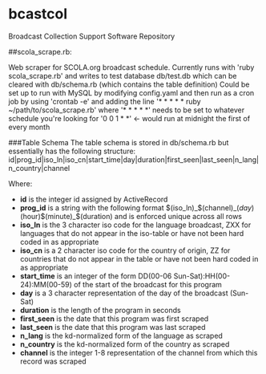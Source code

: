 bcastcol
========

Broadcast Collection Support Software Repository

##scola_scrape.rb:

Web scraper for SCOLA.org broadcast schedule. Currently runs with 'ruby scola_scrape.rb' and writes to test database db/test.db which can be cleared with db/schema.rb (which contains the table definition) Could be set up to run with MySQL by modifying config.yaml and then run as a cron job by using 'crontab -e' and adding the line '* * * * * ruby ~/path/to/scola_scrape.rb' where '* * * * *' needs to be set to whatever schedule you're looking for '0 0 1 * *' <- would run at midnight the first of every month

###Table Schema
The table schema is stored in db/schema.rb but essentially has the following structure:
id|prog_id|iso_ln|iso_cn|start_time|day|duration|first_seen|last_seen|n_lang|n_country|channel

Where:
* __id__ is the integer id assigned by ActiveRecord
* __prog_id__ is a string with the following format $(iso_ln)_$(channel)_$(day)$(hour)$(minute)_$(duration) and is enforced unique across all rows
* __iso_ln__ is the 3 character iso code for the language broadcast, ZXX for languages that do not appear in the iso-table or have not been hard coded in as appropriate
* __iso_cn__ is a 2 character iso code for the country of origin, ZZ for countries that do not appear in the table or have not been hard coded in as appropriate
* __start_time__ is an integer of the form DD(00-06 Sun-Sat):HH(00-24):MM(00-59) of the start of the broadcast for this program
* __day__ is a 3 character representation of the day of the broadcast (Sun-Sat)
* __duration__ is the length of the program in seconds
* __first_seen__ is the date that this program was first scraped
* __last_seen__ is the date that this program was last scraped
* __n_lang__ is the kd-normalized form of the language as scraped
* __n_country__ is the kd-normalized form of the country as scraped
* __channel__ is the integer 1-8 representation of the channel from which this record was scraped